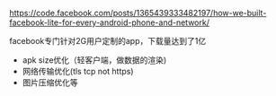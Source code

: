 https://code.facebook.com/posts/1365439333482197/how-we-built-facebook-lite-for-every-android-phone-and-network/

facebook专门针对2G用户定制的app，下载量达到了1亿
* apk size优化（轻客户端，做数据的渲染)
* 网络传输优化(tls tcp not https)
* 图片压缩优化等


